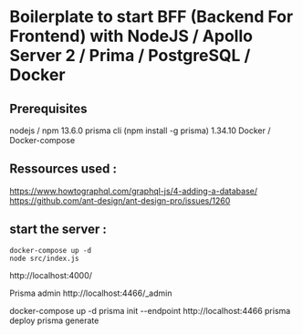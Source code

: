 Boilerplate to start BFF (Backend For Frontend) with NodeJS / Apollo Server 2 / Prima / PostgreSQL / Docker
====================


Prerequisites
--------------------
nodejs / npm 13.6.0
prisma cli (npm install -g prisma) 1.34.10
Docker / Docker-compose

Ressources used :
------------------------
https://www.howtographql.com/graphql-js/4-adding-a-database/
https://github.com/ant-design/ant-design-pro/issues/1260

start the server : 
------------------------
```
docker-compose up -d
node src/index.js
```

http://localhost:4000/

Prisma admin
http://localhost:4466/_admin



docker-compose up -d
prisma init --endpoint http://localhost:4466
prisma deploy
prisma generate